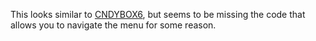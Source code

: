 This looks similar to [CNDYBOX6](../CNDYBOX6), but seems to be missing the code that allows you to navigate the menu for some reason.
